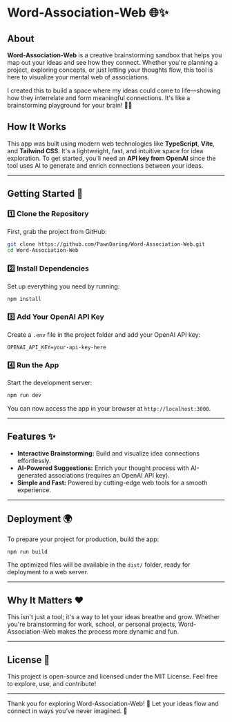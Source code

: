 # Word-Association-Web 🌐✨  

## About  
**Word-Association-Web** is a creative brainstorming sandbox that helps you map out your ideas and see how they connect. Whether you're planning a project, exploring concepts, or just letting your thoughts flow, this tool is here to visualize your mental web of associations.  

I created this to build a space where my ideas could come to life—showing how they interrelate and form meaningful connections. It's like a brainstorming playground for your brain! 🧠💡  

## How It Works  
This app was built using modern web technologies like **TypeScript**, **Vite**, and **Tailwind CSS**. It's a lightweight, fast, and intuitive space for idea exploration. To get started, you'll need an **API key from OpenAI** since the tool uses AI to generate and enrich connections between your ideas.  

---

## Getting Started 🚀  

### 1️⃣ Clone the Repository  
First, grab the project from GitHub:  
```bash  
git clone https://github.com/PawnDaring/Word-Association-Web.git  
cd Word-Association-Web  
```  

### 2️⃣ Install Dependencies  
Set up everything you need by running:  
```bash  
npm install  
```  

### 3️⃣ Add Your OpenAI API Key  
Create a `.env` file in the project folder and add your OpenAI API key:  
```env  
OPENAI_API_KEY=your-api-key-here  
```  

### 4️⃣ Run the App  
Start the development server:  
```bash  
npm run dev  
```  
You can now access the app in your browser at `http://localhost:3000`.  

---

## Features ✨  
- **Interactive Brainstorming:** Build and visualize idea connections effortlessly.  
- **AI-Powered Suggestions:** Enrich your thought process with AI-generated associations (requires an OpenAI API key).  
- **Simple and Fast:** Powered by cutting-edge web tools for a smooth experience.  

---

## Deployment 🌍  
To prepare your project for production, build the app:  
```bash  
npm run build  
```  
The optimized files will be available in the `dist/` folder, ready for deployment to a web server.  

---

## Why It Matters ❤️  
This isn't just a tool; it's a way to let your ideas breathe and grow. Whether you're brainstorming for work, school, or personal projects, Word-Association-Web makes the process more dynamic and fun.  

---

## License 📄  
This project is open-source and licensed under the MIT License. Feel free to explore, use, and contribute!  

---  

Thank you for exploring Word-Association-Web! 🌟 Let your ideas flow and connect in ways you’ve never imagined. 🌈
